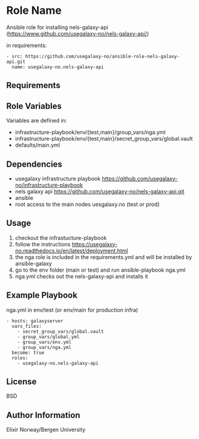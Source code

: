 Role Name
=========

Ansible role for installing nels-galaxy-api (<https://www.github.com/usegalaxy-no/nels-galaxy-api/>)

in requirements:

    - src: https://github.com/usegalaxy-no/ansible-role-nels-galaxy-api.git
      name: usegalaxy-no.nels-galaxy-api

Requirements
------------

Role Variables
--------------

Variables are defined in:

- infrastructure-playbook/env/{test,main}/group_vars/nga.yml
- infrastructure-playbook/env/{test,main}/secret_group_vars/global.vault
- defaults/main.yml

Dependencies
------------

- usegalaxy infrastructure playbook <https://github.com/usegalaxy-no/infrastructure-playbook>
- nels galaxy api <https://github.com/usegalaxy-no/nels-galaxy-api.git>
- ansible
- root access to the main nodes uesgalaxy.no (test or prod)

Usage
------------

1. checkout the infrastucture-playbook
2. follow the instructions <https://usegalaxy-no.readthedocs.io/en/latest/deployment.html>
3. the nga role is included in the requirements.yml and will be installed by ansible-galaxy
4. go to the env folder (main or test) and run ansible-playbook nga.yml
5. nga.yml checks out the nels-galaxy-api and installs it

Example Playbook
----------------

nga.yml in env/test (or env/main for production infra)

    - hosts: galaxyserver
      vars_files:
        - secret_group_vars/global.vault
        - group_vars/global.yml
        - group_vars/env.yml
        - group_vars/nga.yml
      become: true
      roles:
        - usegalaxy-no.nels-galaxy-api

License
-------

BSD

Author Information
------------------

Elixir Norway/Bergen University
